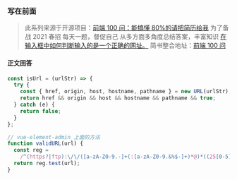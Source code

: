 <!--
 * @Author: wuhaoyuan
 * @Date: 2022-07-06 09:22:29
 * @LastEditTime: 2022-07-06 09:53:46
 * @LastEditors: wuhaoyuan
 * @Description: 
 * @FilePath: /blog/前端100问/【前端100问】Q87：在输入框中如何判断输入的是一个正确的网址。.md
-->
### 写在前面

> 此系列来源于开源项目：[前端 100 问：能搞懂 80%的请把简历给我](https://github.com/yygmind/blog/issues/43)
> 为了备战 2021 春招
> 每天一题，督促自己
> 从多方面多角度总结答案，丰富知识
> [在输入框中如何判断输入的是一个正确的网址。](https://github.com/Advanced-Frontend/Daily-Interview-Question/issues/138)
> 简书整合地址：[前端 100 问](https://www.jianshu.com/c/70e2e00df1b0)

#### 正文回答

```js
const isUrl = (urlStr) => {
  try {
    const { href, origin, host, hostname, pathname } = new URL(urlStr);
    return href && origin && host && hostname && pathname && true;
  } catch (e) {
    return false;
  }
};
```

```js
// vue-element-admin 上面的方法
function validURL(url) {
  const reg =
    /^(https?|ftp):\/\/([a-zA-Z0-9.-]+(:[a-zA-Z0-9.&%$-]+)*@)*((25[0-5]|2[0-4][0-9]|1[0-9]{2}|[1-9][0-9]?)(\.(25[0-5]|2[0-4][0-9]|1[0-9]{2}|[1-9]?[0-9])){3}|([a-zA-Z0-9-]+\.)*[a-zA-Z0-9-]+\.(com|edu|gov|int|mil|net|org|biz|arpa|info|name|pro|aero|coop|museum|[a-zA-Z]{2}))(:[0-9]+)*(\/($|[a-zA-Z0-9.,?'\\+&%$#=~_-]+))*$/;
  return reg.test(url);
}
```

